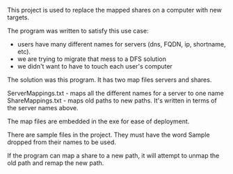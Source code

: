 This project is used to replace the mapped shares on a computer with new targets.

The program was written to satisfy this use case:
  * users have many different names for servers (dns, FQDN, ip, shortname, etc).
  * we are trying to migrate that mess to a DFS solution
  * we didn't want to have to touch each user's computer
  
The solution was this program. It has two map files servers and shares.

  ServerMappings.txt - maps all the different names for a server to one name
  ShareMappings.txt - maps old paths to new paths. It's written in terms of the server names above.

The map files are embedded in the exe for ease of deployment.

There are sample files in the project. They must have the word Sample dropped from their names to be used.
  
If the program can map a share to a new path, it will attempt to unmap the old path and remap the new path.
